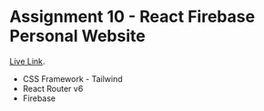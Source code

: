 # Assignment 10 - React Firebase Personal Website

[Live Link](https://photography-service-2f5b8.web.app/home).

* CSS Framework - Tailwind
* React Router v6
* Firebase